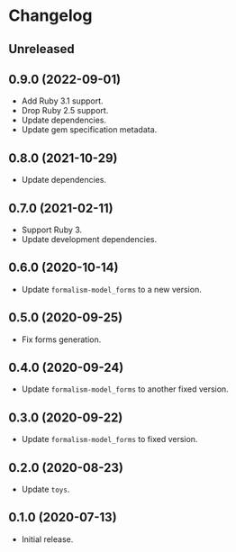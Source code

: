 # Changelog

## Unreleased

## 0.9.0 (2022-09-01)

*   Add Ruby 3.1 support.
*   Drop Ruby 2.5 support.
*   Update dependencies.
*   Update gem specification metadata.

## 0.8.0 (2021-10-29)

*   Update dependencies.

## 0.7.0 (2021-02-11)

*   Support Ruby 3.
*   Update development dependencies.

## 0.6.0 (2020-10-14)

*   Update `formalism-model_forms` to a new version.

## 0.5.0 (2020-09-25)

*   Fix forms generation.

## 0.4.0 (2020-09-24)

*   Update `formalism-model_forms` to another fixed version.

## 0.3.0 (2020-09-22)

*   Update `formalism-model_forms` to fixed version.

## 0.2.0 (2020-08-23)

*   Update `toys`.

## 0.1.0 (2020-07-13)

*   Initial release.
